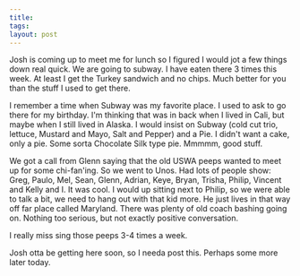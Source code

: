 ```yaml
---
title: 
tags: 
layout: post
---
```

Josh is coming up to meet me for lunch so I figured I would jot a few things down real quick.  We are going to subway.  I have eaten there 3 times this week. At least I get the Turkey sandwich and no chips.  Much better for you than the stuff I used to get there.



I remember a time when Subway was my favorite place.  I used to ask to go there for my birthday.  I'm thinking that was in back when I lived in Cali, but maybe when I still lived in Alaska.  I would insist on Subway (cold cut trio, lettuce, Mustard and Mayo, Salt and Pepper) and a Pie.  I didn't want a cake, only a pie.  Some sorta Chocolate Silk type pie.  Mmmmm, good stuff.



We got a call from Glenn saying that the old USWA peeps wanted to meet up for some chi-fan'ing.  So we went to Unos.  Had lots of people show: Greg, Paulo, Mel, Sean, Glenn, Adrian, Keye, Bryan, Trisha, Philip, Vincent and Kelly and I.  It was cool.  I would up sitting next to Philip, so we were able to talk a bit, we need to hang out with that kid more.  He just lives in that way off far place called Maryland.   There was plenty of old coach bashing going on.  Nothing too serious, but not exactly positive conversation.  



I really miss sing those peeps 3-4 times a week.  



Josh otta be getting here soon, so I needa post this.  Perhaps some more later today.


